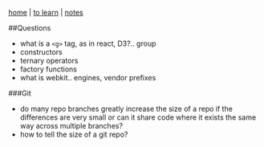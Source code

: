 [home](README.md) | [to learn](toLearn.md) | [notes](notes.md)

##Questions

- what is a `<g>` tag, as in react, D3?.. group
- constructors
- ternary operators
- factory functions
- what is webkit.. engines, vendor prefixes

###Git
- do many repo branches greatly increase the size of a repo if the differences are very small or can it share code where it exists the same way across multiple branches?
- how to tell the size of a git repo?
